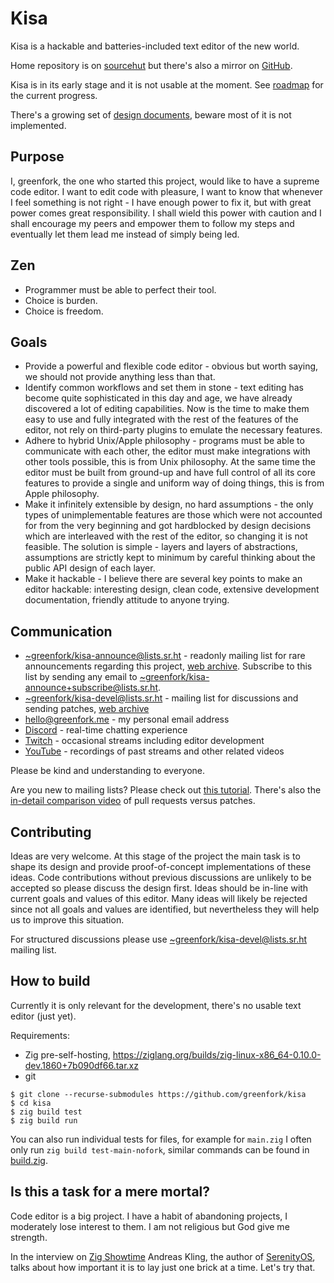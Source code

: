 # Kisa

Kisa is a hackable and batteries-included text editor of the new world.

Home repository is on [sourcehut] but there's also a mirror on [GitHub].

[sourcehut]: https://git.sr.ht/~greenfork/kisa/
[GitHub]: https://github.com/greenfork/kisa

Kisa is in its early stage and it is not usable at the moment. See [roadmap]
for the current progress.

[roadmap]: https://greenfork.github.io/kisa/ROADMAP.html

There's a growing set of [design documents](design_docs/), beware most
of it is not implemented.

## Purpose

I, greenfork, the one who started this project, would like to have a
supreme code editor. I want to edit code with pleasure, I want to know
that whenever I feel something is not right - I have enough power to fix it,
but with great power comes great responsibility. I shall wield this power
with caution and I shall encourage my peers and empower them to follow
my steps and eventually let them lead me instead of simply being led.

## Zen

* Programmer must be able to perfect their tool.
* Choice is burden.
* Choice is freedom.

## Goals

* Provide a powerful and flexible code editor - obvious but worth saying,
  we should not provide anything less than that.
* Identify common workflows and set them in stone - text editing has become
  quite sophisticated in this day and age, we have already discovered a lot
  of editing capabilities. Now is the time to make them easy to use and fully
  integrated with the rest of the features of the editor, not rely on
  third-party plugins to emulate the necessary features.
* Adhere to hybrid Unix/Apple philosophy - programs must be able to communicate
  with each other, the editor must make integrations with other tools possible,
  this is from Unix philosophy. At the same time the editor must be built from
  ground-up and have full control of all its core features to provide a
  single and uniform way of doing things, this is from Apple philosophy.
* Make it infinitely extensible by design, no hard assumptions - the only types of
  unimplementable features are those which were not accounted for from the
  very beginning and got hardblocked by design decisions which are interleaved
  with the rest of the editor, so changing it is not feasible. The solution
  is simple - layers and layers of abstractions, assumptions are strictly
  kept to minimum by careful thinking about the public API design of each layer.
* Make it hackable - I believe there are several key points to make an editor
  hackable: interesting design, clean code, extensive development documentation,
  friendly attitude to anyone trying.

## Communication

* <~greenfork/kisa-announce@lists.sr.ht> - readonly mailing list for rare
  announcements regarding this project, [web archive][announce-list]. Subscribe
  to this list by sending any email to
  <~greenfork/kisa-announce+subscribe@lists.sr.ht>.
* <~greenfork/kisa-devel@lists.sr.ht> - mailing list for discussions and
  sending patches, [web archive][devel-list]
* <hello@greenfork.me> - my personal email address
* [Discord] - real-time chatting experience
* [Twitch] - occasional streams including editor development
* [YouTube] - recordings of past streams and other related videos

Please be kind and understanding to everyone.

Are you new to mailing lists? Please check out [this tutorial](https://man.sr.ht/lists.sr.ht/).
There's also the [in-detail comparison video](https://youtu.be/XVe9SD3kSR0) of pull requests
versus patches.

[announce-list]: https://lists.sr.ht/~greenfork/kisa-announce
[devel-list]: https://lists.sr.ht/~greenfork/kisa-devel
[Discord]: https://discord.gg/p5892XNmAk
[Twitch]: https://www.twitch.tv/greenfork_gf
[YouTube]: https://www.youtube.com/channel/UCinLbIxD_iIrByWR9fvO2kQ/videos

## Contributing

Ideas are very welcome. At this stage of the project the main task is to
shape its design and provide proof-of-concept implementations of these ideas.
Code contributions without previous discussions are unlikely to be accepted
so please discuss the design first. Ideas should be in-line with current
goals and values of this editor. Many ideas will likely be rejected since not
all goals and values are identified, but nevertheless they will help us to
improve this situation.

For structured discussions please use <~greenfork/kisa-devel@lists.sr.ht> mailing list.

## How to build

Currently it is only relevant for the development, there's no usable
text editor (just yet).

Requirements:
- Zig pre-self-hosting, <https://ziglang.org/builds/zig-linux-x86_64-0.10.0-dev.1860+7b090df66.tar.xz>
- git

```
$ git clone --recurse-submodules https://github.com/greenfork/kisa
$ cd kisa
$ zig build test
$ zig build run
```

You can also run individual tests for files, for example for `main.zig` I often
only run `zig build test-main-nofork`, similar commands can be found in
[build.zig](build.zig).

## Is this a task for a mere mortal?

Code editor is a big project. I have a habit of abandoning projects, I moderately
lose interest to them. I am not religious but God give me strength.

In the interview on [Zig Showtime] Andreas Kling, the author of [SerenityOS],
talks about how important it is to lay just one brick at a time. Let's try that.

[Zig Showtime]: https://www.youtube.com/watch?v=e_hCJI__q_4
[SerenityOS]: https://github.com/SerenityOS/serenity
